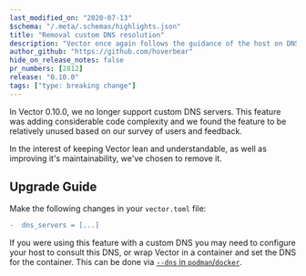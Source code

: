 ```yaml
---
last_modified_on: "2020-07-13"
$schema: "/.meta/.schemas/highlights.json"
title: "Removal custom DNS resolution"
description: "Vector once again follows the guidance of the host on DNS lookups."
author_github: "https://github.com/hoverbear"
hide_on_release_notes: false
pr_numbers: [2812]
release: "0.10.0"
tags: ["type: breaking change"]
---
```


In Vector 0.10.0, we no longer support custom DNS servers. This feature was adding considerable code complexity and we found the feature to be relatively unused based on our survey of users and feedback.

In the interest of keeping Vector lean and understandable, as well as improving it's maintainability, we've chosen to remove it.

## Upgrade Guide

Make the following changes in your `vector.toml` file:

```diff title="vector.toml"
-  dns_servers = [...]
```

If you were using this feature with a custom DNS you may need to configure your host to consult this DNS, or wrap Vector in a container and set the DNS for the container. This can be done via [`--dns` in `podman`/`docker`][urls.docker_dns].

[urls.docker_dns]: https://docs.docker.com/config/containers/container-networking/#dns-services

